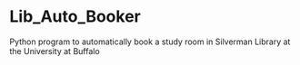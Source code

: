 # Lib_Auto_Booker
Python program to automatically book a study room in Silverman Library at the University at Buffalo
